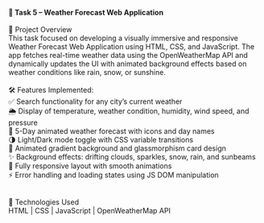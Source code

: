 <strong>📁 Task 5 – Weather Forecast Web Application</strong>
<br><br>
🚀 Project Overview<br>
This task focused on developing a visually immersive and responsive Weather Forecast Web Application using HTML, CSS, and JavaScript. The app fetches real-time weather data using the OpenWeatherMap API and dynamically updates the UI with animated background effects based on weather conditions like rain, snow, or sunshine.
<br><br>
🛠️ Features Implemented:<br>
✅ Search functionality for any city’s current weather<br>
🌦️ Display of temperature, weather condition, humidity, wind speed, and pressure<br>
📆 5-Day animated weather forecast with icons and day names<br>
🌗 Light/Dark mode toggle with CSS variable transitions<br>
🎨 Animated gradient background and glassmorphism card design<br>
✨ Background effects: drifting clouds, sparkles, snow, rain, and sunbeams<br>
📱 Fully responsive layout with smooth animations<br>
⚡ Error handling and loading states using JS DOM manipulation<br><br>

📂 Technologies Used<br>
HTML | CSS | JavaScript | OpenWeatherMap API<br>
